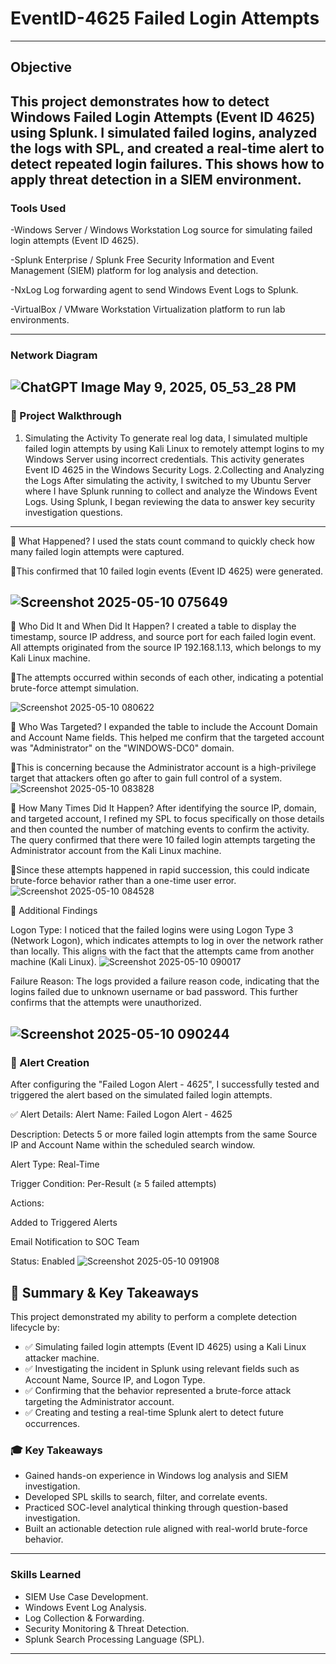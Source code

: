 # EventID-4625 Failed Login Attempts
---
## Objective
This project demonstrates how to detect Windows Failed Login Attempts (Event ID 4625) using Splunk. I simulated failed logins, analyzed the logs with SPL, and created a real-time alert to detect repeated login failures. This shows how to apply threat detection in a SIEM environment.
---
### Tools Used
-Windows Server / Windows Workstation
Log source for simulating failed login attempts (Event ID 4625).

-Splunk Enterprise / Splunk Free
Security Information and Event Management (SIEM) platform for log analysis and detection.

-NxLog
Log forwarding agent to send Windows Event Logs to Splunk.

-VirtualBox / VMware Workstation
Virtualization platform to run lab environments.

---
### Network Diagram 

![ChatGPT Image May 9, 2025, 05_53_28 PM](https://github.com/user-attachments/assets/398648e4-af32-4dfd-a7b4-78ee83c6e632)
---
### 🧪 Project Walkthrough
1. Simulating the Activity
To generate real log data, I simulated multiple failed login attempts by using Kali Linux to remotely attempt logins to my Windows Server using incorrect credentials. This activity generates Event ID 4625 in the Windows Security Logs.
2.Collecting and Analyzing the Logs
After simulating the activity, I switched to my Ubuntu Server where I have Splunk running to collect and analyze the Windows Event Logs. Using Splunk, I began reviewing the data to answer key security investigation questions.
---

🧠 What Happened?
I used the stats count command to quickly check how many failed login attempts were captured.
  
🚨This confirmed that 10 failed login events (Event ID 4625) were generated.

 ![Screenshot 2025-05-10 075649](https://github.com/user-attachments/assets/da4acfcf-6543-4882-9de4-9483290604c6)
---
🧠 Who Did It and When Did It Happen?
I created a table to display the timestamp, source IP address, and source port for each failed login event.
All attempts originated from the source IP 192.168.1.13, which belongs to my Kali Linux machine. 

🚨The attempts occurred within seconds of each other, indicating a potential brute-force attempt simulation.

![Screenshot 2025-05-10 080622](https://github.com/user-attachments/assets/c2d96ee9-5bbc-4c9b-91f0-9c05f9152c45)

🧠 Who Was Targeted?
I expanded the table to include the Account Domain and Account Name fields. This helped me confirm that the targeted account was "Administrator" on the "WINDOWS-DC0" domain.

🚨This is concerning because the Administrator account is a high-privilege target that attackers often go after to gain full control of a system.
![Screenshot 2025-05-10 083828](https://github.com/user-attachments/assets/9c7ded0d-3dd6-465a-881a-1e87c20d6e2d)


🧠 How Many Times Did It Happen?
After identifying the source IP, domain, and targeted account, I refined my SPL to focus specifically on those details and then counted the number of matching events to confirm the activity. The query confirmed that there were 10 failed login attempts targeting the Administrator account from the Kali Linux machine.

🚨Since these attempts happened in rapid succession, this could indicate brute-force behavior rather than a one-time user error.
![Screenshot 2025-05-10 084528](https://github.com/user-attachments/assets/4df94dc9-0613-426c-ad95-1b395bd37221) 

🧩 Additional Findings 

Logon Type: I noticed that the failed logins were using Logon Type 3 (Network Logon), which indicates attempts to log in over the network rather than locally. This aligns with the fact that the attempts came from another machine (Kali Linux).
![Screenshot 2025-05-10 090017](https://github.com/user-attachments/assets/f7739add-f8eb-4ffe-9f4c-fc9d6e6e8693)

Failure Reason: The logs provided a failure reason code, indicating that the logins failed due to unknown username or bad password. This further confirms that the attempts were unauthorized.

![Screenshot 2025-05-10 090244](https://github.com/user-attachments/assets/a94f9175-f45a-4ec1-9ef3-20a8a6aee2a8)
---

### 🚨 Alert Creation
After configuring the "Failed Logon Alert - 4625", I successfully tested and triggered the alert based on the simulated failed login attempts.

✅ Alert Details:
Alert Name: Failed Logon Alert - 4625

Description: Detects 5 or more failed login attempts from the same Source IP and Account Name within the scheduled search window.

Alert Type: Real-Time

Trigger Condition: Per-Result (≥ 5 failed attempts)

Actions:

Added to Triggered Alerts

Email Notification to SOC Team

Status: Enabled
![Screenshot 2025-05-10 091908](https://github.com/user-attachments/assets/17445dcc-a344-48ad-a9c5-b37d81b564ed)

## 📝 Summary & Key Takeaways

This project demonstrated my ability to perform a complete detection lifecycle by:

- ✅ Simulating failed login attempts (Event ID 4625) using a Kali Linux attacker machine.
- ✅ Investigating the incident in Splunk using relevant fields such as Account Name, Source IP, and Logon Type.
- ✅ Confirming that the behavior represented a brute-force attack targeting the Administrator account.
- ✅ Creating and testing a real-time Splunk alert to detect future occurrences.

### 🎓 Key Takeaways
- Gained hands-on experience in Windows log analysis and SIEM investigation.
- Developed SPL skills to search, filter, and correlate events.
- Practiced SOC-level analytical thinking through question-based investigation.
- Built an actionable detection rule aligned with real-world brute-force behavior.


---
### Skills Learned 
- SIEM Use Case Development.
- Windows Event Log Analysis.
- Log Collection & Forwarding.
- Security Monitoring & Threat Detection.
- Splunk Search Processing Language (SPL).
---

